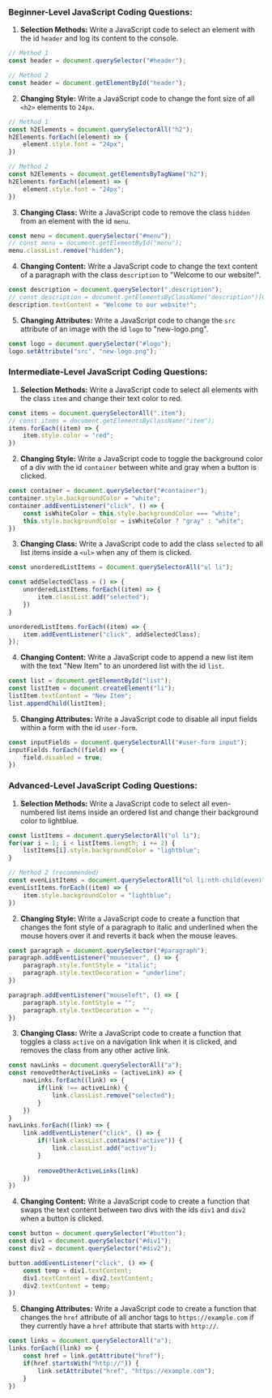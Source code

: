 ### Beginner-Level JavaScript Coding Questions:

1. **Selection Methods:**
   Write a JavaScript code to select an element with the id `header` and log its content to the console.
```javascript
// Method 1
const header = document.querySelector("#header");

// Method 2
const header = document.getElementById("header");
```

2. **Changing Style:**
   Write a JavaScript code to change the font size of all `<h2>` elements to `24px`.
```javascript
// Method 1
const h2Elements = document.querySelectorAll("h2");
h2Elements.forEach((element) => {
	element.style.font = "24px";
})

// Method 2
const h2Elements = document.getElementsByTagName("h2");
h2Elements.forEach((element) => {
	element.style.font = "24px";
})
```

3. **Changing Class:**
   Write a JavaScript code to remove the class `hidden` from an element with the id `menu`.

```javascript
const menu = document.querySelector("#menu");
// const menu = document.getElementById("menu");
menu.classList.remove("hidden");
```

4. **Changing Content:**
   Write a JavaScript code to change the text content of a paragraph with the class `description` to "Welcome to our website!".

```javascript
const description = document.querySelector(".description");
// const description = document.getElementsByClassName("description")[0];
description.textContent = "Welcome to our website!";
```

5. **Changing Attributes:**
   Write a JavaScript code to change the `src` attribute of an image with the id `logo` to "new-logo.png".

```javascript
const logo = document.querySelector("#logo");
logo.setAttribute("src", "new-logo.png");
```

### Intermediate-Level JavaScript Coding Questions:

1. **Selection Methods:**
   Write a JavaScript code to select all elements with the class `item` and change their text color to red.

```javascript
const items = document.querySelectorAll(".item");
// const items = document.getElementsByClassName("item");
items.forEach((item) => {
	item.style.color = "red";
})
```

2. **Changing Style:**
   Write a JavaScript code to toggle the background color of a div with the id `container` between white and gray when a button is clicked.
```javascript
const container = document.querySelector("#container");
container.style.backgroundColor = "white";
container.addEventListener("click", () => {
	const isWhiteColor = this.style.backgroundColor === "white";
	this.style.backgroundColor = isWhiteColor ? "gray" : "white";
})
```

3. **Changing Class:**
   Write a JavaScript code to add the class `selected` to all list items inside a `<ul>` when any of them is clicked.

```javascript
const unorderedListItems = document.querySelectorAll("ul li");

const addSelectedClass = () => {
	unorderedListItems.forEach((item) => {
		item.classList.add("selected");
	})
}

unorderedListItems.forEach((item) => {
	item.addEventListener("click", addSelectedClass);
});
```

4. **Changing Content:**
   Write a JavaScript code to append a new list item with the text "New Item" to an unordered list with the id `list`.

```javascript
const list = document.getElementById("list");
const listItem = document.createElement("li");
listItem.textContent = "New Item";
list.appendChild(listItem);
```

5. **Changing Attributes:**
   Write a JavaScript code to disable all input fields within a form with the id `user-form`.

```javascript
const inputFields = document.querySelectorAll("#user-form input");
inputFields.forEach((field) => {
	field.disabled = true;
})
```

### Advanced-Level JavaScript Coding Questions:

1. **Selection Methods:**
   Write a JavaScript code to select all even-numbered list items inside an ordered list and change their background color to lightblue.

```javascript
const listItems = document.querySelectorAll("ol li");
for(var i = 1; i < listItems.length; i += 2) {
	listItems[i].style.backgroundColor = "lightblue";
}

// Method 2 (recommended)
const evenListItems = document.querySelectorAll("ol li:nth-child(even)");
evenListItems.forEach((item) => {
	item.style.backgroundColor = "lightblue";
})
```

2. **Changing Style:**
   Write a JavaScript code to create a function that changes the font style of a paragraph to italic and underlined when the mouse hovers over it and reverts it back when the mouse leaves.

```javascript
const paragraph = document.querySelector("#paragraph");
paragraph.addEventListener("mouseover", () => {
	paragraph.style.fontStyle = "italic";
	paragraph.style.textDecoration = "underline";
})

paragraph.addEventListener("mouseleft", () => {
	paragraph.style.fontStyle = "";
	paragraph.style.textDecoration = "";
})
```

3. **Changing Class:**
   Write a JavaScript code to create a function that toggles a class `active` on a navigation link when it is clicked, and removes the class from any other active link.
```javascript
const navLinks = document.querySelectorAll("a");
const removeOtherActiveLinks = (activeLink) => {
	navLinks.forEach((link) => {
		if(link !== activeLink) {
			link.classList.remove("selected");
		}
	})
}
navLinks.forEach((link) => {
	link.addEventListener("click", () => {
		if(!link.classList.contains("active")) {
			link.classList.add("active");
		}
		
		removeOtherActiveLinks(link)
	})
})
```

4. **Changing Content:**
   Write a JavaScript code to create a function that swaps the text content between two divs with the ids `div1` and `div2` when a button is clicked.

```javascript
const button = document.querySelector("#button");
const div1 = document.querySelector("#div1");
const div2 = document.querySelector("#div2");

button.addEventListener("click", () => {
	const temp = div1.textContent;
	div1.textContent = div2.textContent;
	div2.textContent = temp;
})
```

5. **Changing Attributes:**
   Write a JavaScript code to create a function that changes the `href` attribute of all anchor tags to `https://example.com` if they currently have a `href` attribute that starts with `http://`.

```javascript
const links = document.querySelectorAll("a");
links.forEach((link) => {
	const href = link.getAttribute("href");
	if(href.startsWith("http://")) {
		link.setAttribute("href", "https://example.com");
	}
})
```